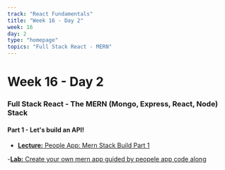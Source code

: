 ```yaml
---
track: "React Fundamentals"
title: "Week 16 - Day 2"
week: 16
day: 2
type: "homepage"
topics: "Full Stack React - MERN"
---
```



# Week 16 - Day 2

### Full Stack React - The MERN (Mongo, Express, React, Node) Stack
#### Part 1 - Let's build an API!


- [**Lecture:** People App: Mern Stack Build Part 1](/react-fundamentals/week-16/day-2/lecture-materials/mern-stack-build-part-1)

-[**Lab:** Create your own mern app guided by peopele app code along](https://git.generalassemb.ly/laurenperez-ga/MERN-lab)